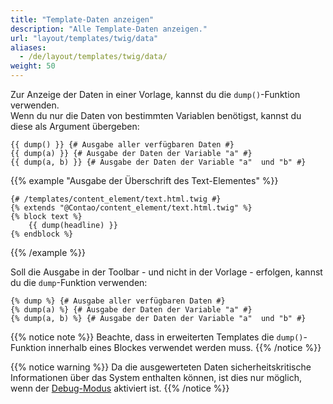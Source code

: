 ```yaml
---
title: "Template-Daten anzeigen"
description: "Alle Template-Daten anzeigen."
url: "layout/templates/twig/data"
aliases:
  - /de/layout/templates/twig/data/
weight: 50
---
```



Zur Anzeige der Daten in einer Vorlage, kannst du die  `dump()`-Funktion verwenden.  
Wenn du nur die Daten von bestimmten Variablen benötigst, kannst du diese als Argument übergeben:

```twig
{{ dump() }} {# Ausgabe aller verfügbaren Daten #}
{{ dump(a) }} {# Ausgabe der Daten der Variable "a" #}
{{ dump(a, b) }} {# Ausgabe der Daten der Variable "a"  und "b" #}
```

{{% example "Ausgabe der Überschrift des Text-Elementes" %}}
```twig
{# /templates/content_element/text.html.twig #}
{% extends "@Contao/content_element/text.html.twig" %}
{% block text %}
    {{ dump(headline) }}
{% endblock %}
```
{{% /example %}}  


Soll die Ausgabe in der Toolbar - und nicht in der Vorlage - erfolgen, kannst du die `dump`-Funktion verwenden:

```twig
{% dump %} {# Ausgabe aller verfügbaren Daten #}
{% dump(a) %} {# Ausgabe der Daten der Variable "a" #}
{% dump(a, b) %} {# Ausgabe der Daten der Variable "a"  und "b" #}
```


{{% notice note %}}
Beachte, dass in erweiterten Templates die `dump()`-Funktion innerhalb eines Blockes verwendet werden muss.
{{% /notice %}}

{{% notice warning %}}
Da die ausgewerteten Daten sicherheitskritische Informationen über das System enthalten können, ist dies nur möglich,
wenn der [Debug-Modus](/de/system/debug-modus/) aktiviert ist.
{{% /notice %}}
